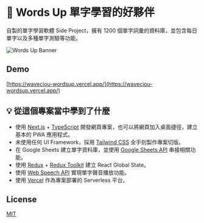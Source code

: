 # 📌 Words Up 單字學習的好夥伴

自製的單字學習軟體 Side Project，擁有 1200 個單字詞彙的資料庫，並包含每日單字以及多種單字測驗等功能。

![Words Up Banner](https://user-images.githubusercontent.com/17502097/229435508-8e032985-b403-41d6-8429-b105559ef783.jpg 'Words Up Banner')

## Demo

[https://waveciou-wordsup.vercel.app/](https://waveciou-wordsup.vercel.app/)

## 💡 從這個專案當中學到了什麼

- 使用 [Next.js](https://nextjs.org/) + [TypeScript](https://www.typescriptlang.org/) 開發網頁專案，也可以將網頁加入桌面捷徑，建立基本的 PWA 應用程式。
- 未使用任何 UI Framework，採用 [Tailwind CSS](https://tailwindcss.com/) 全手刻製作專案切版。
- 在 Google Sheets 建立單字資料庫，並使用 [Google Sheets API](https://developers.google.com/sheets/api) 串接相關功能。
- 使用 [Redux](https://redux.js.org/) + [Redux Toolkit](https://redux-toolkit.js.org/) 建立 React Global State。
- 使用 [Web Speech API](https://developer.mozilla.org/en-US/docs/Web/API/Web_Speech_API) 實現單字聲音播放功能。
- 使用 [Vercel](https://vercel.com/) 作為專案部署的 Serverless 平台。

## License

[MIT](https://github.com/waveciou/WordsUp/blob/main/LICENSE.md)
